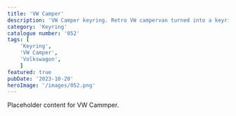 ```yaml
---
title: 'VW Camper'
description: 'VW Camper keyring. Retro VW campervan turned into a keyring. Perfect for any VW enthusiast'
category: 'Keyring'
catalogue number: '052'
tags: [
    'Keyring', 
    'VW Camper',
    'Volkswagon', 
    ]
featured: true
pubDate: '2023-10-20'
heroImage: '/images/052.png'
---
```


Placeholder content for VW Cammper.